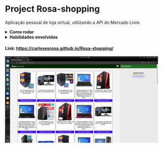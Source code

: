 # Project Rosa-shopping

Aplicação pessoal de loja virtual, utilizando a API do Mercado Livre.


<details>
  <summary>
    <strong>Como rodar</strong>
  </summary><br>

  1. Clone o repositório

  - Use o comando: `git clone git@github.com:CarlosESRosa/Rosa-shopping.git`.

  2. Dependências

  - Na raiz do projeto rode o comando: `npm install`

  3. Start

  - Inicie a aplicação a partir do arquivo index.html

</details>

<details>
  <summary>
    <strong>Habilidades envolvidas</strong>
  </summary><br>
- HTML, CSS and JavaScript.
- API
- HOFs
- Web Storage
</details>

#### Link: https://carlosesrosa.github.io/Rosa-shopping/
![Result video](./result.gif)
